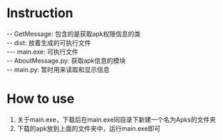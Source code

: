 # Instruction
  -- GetMessage:             包含的是获取apk权限信息的类  
    -- dist:                 放着生成的可执行文件  
      --- main.exe:          可执行文件  
    -- AboutMessage.py:      获取apk信息的模块  
    -- main.py:              暂时用来读取和显示信息  
  
# How to use
  1. 关于main.exe，下载后在main.exe同目录下新建一个名为Apks的文件夹
  2. 下载的apk放到上面的文件夹中，运行main.exe即可
